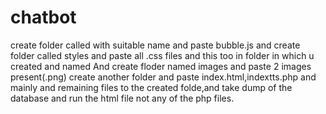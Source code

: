 # chatbot
create folder called with suitable name and paste bubble.js and create folder called styles and paste all .css files and this too in folder in which u created and named
And create floder  named images and paste 2 images present(.png)
create another folder and paste index.html,indextts.php and mainly and remaining files to the created folde,and take dump of the database and run the html file not any  of the php files.
